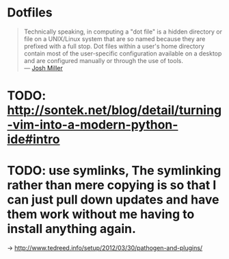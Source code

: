 Dotfiles
========

> Technically speaking, in computing a "dot file" is a hidden directory or file on a UNIX/Linux system that are so named because they are prefixed with a full stop. Dot files within a user's home directory contain most of the user-specific configuration available on a desktop and are configured manually or through the use of tools.  
— [Josh Miller](https://github.com/joshdmiller/dot-files)

# TODO: http://sontek.net/blog/detail/turning-vim-into-a-modern-python-ide#intro
# TODO: use symlinks, The symlinking rather than mere copying is so that I can just pull down updates and have them work without me having to install anything again.
-> http://www.tedreed.info/setup/2012/03/30/pathogen-and-plugins/

